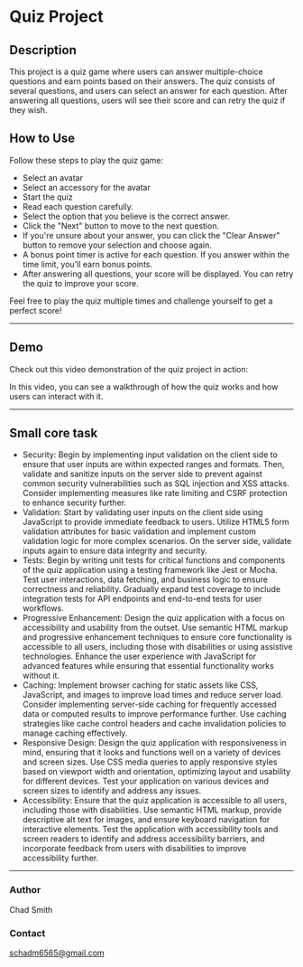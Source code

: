 # Quiz Project

## Description

This project is a quiz game where users can answer multiple-choice questions and earn points based on their answers. The quiz consists of several questions, and users can select an answer for each question. After answering all questions, users will see their score and can retry the quiz if they wish.


## How to Use

Follow these steps to play the quiz game:
- Select an avatar
- Select an accessory for the avatar
- Start the quiz
- Read each question carefully.
- Select the option that you believe is the correct answer.
- Click the "Next" button to move to the next question.
- If you're unsure about your answer, you can click the "Clear Answer" button to remove your selection and choose again.
- A bonus point timer is active for each question. If you answer within the time limit, you'll earn bonus points.
- After answering all questions, your score will be displayed. You can retry the quiz to improve your score.


Feel free to play the quiz multiple times and challenge yourself to get a perfect score!

---
## Demo

Check out this video demonstration of the quiz project in action:

In this video, you can see a walkthrough of how the quiz works and how users can interact with it.

---

## Small core task

- Security: Begin by implementing input validation on the client side to ensure that user inputs are within expected ranges and formats. Then, validate and sanitize inputs on the server side to prevent against common security vulnerabilities such as SQL injection and XSS attacks. Consider implementing measures like rate limiting and CSRF protection to enhance security further.
- Validation: Start by validating user inputs on the client side using JavaScript to provide immediate feedback to users. Utilize HTML5 form validation attributes for basic validation and implement custom validation logic for more complex scenarios. On the server side, validate inputs again to ensure data integrity and security.
- Tests: Begin by writing unit tests for critical functions and components of the quiz application using a testing framework like Jest or Mocha. Test user interactions, data fetching, and business logic to ensure correctness and reliability. Gradually expand test coverage to include integration tests for API endpoints and end-to-end tests for user workflows.
- Progressive Enhancement: Design the quiz application with a focus on accessibility and usability from the outset. Use semantic HTML markup and progressive enhancement techniques to ensure core functionality is accessible to all users, including those with disabilities or using assistive technologies. Enhance the user experience with JavaScript for advanced features while ensuring that essential functionality works without it.
- Caching: Implement browser caching for static assets like CSS, JavaScript, and images to improve load times and reduce server load. Consider implementing server-side caching for frequently accessed data or computed results to improve performance further. Use caching strategies like cache control headers and cache invalidation policies to manage caching effectively.
- Responsive Design: Design the quiz application with responsiveness in mind, ensuring that it looks and functions well on a variety of devices and screen sizes. Use CSS media queries to apply responsive styles based on viewport width and orientation, optimizing layout and usability for different devices. Test your application on various devices and screen sizes to identify and address any issues.
- Accessibility: Ensure that the quiz application is accessible to all users, including those with disabilities. Use semantic HTML markup, provide descriptive alt text for images, and ensure keyboard navigation for interactive elements. Test the application with accessibility tools and screen readers to identify and address accessibility barriers, and incorporate feedback from users with disabilities to improve accessibility further.

---

### Author

Chad Smith

### Contact

schadm6565@gmail.com
